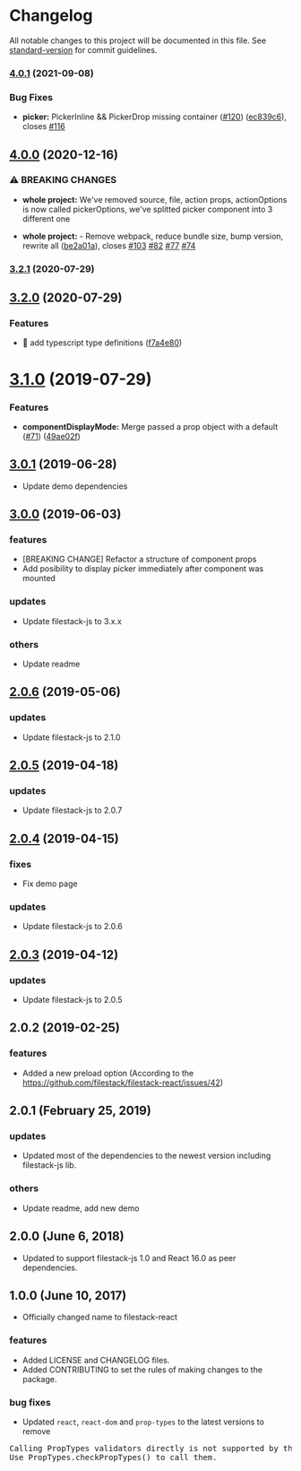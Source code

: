 # Changelog

All notable changes to this project will be documented in this file. See [standard-version](https://github.com/conventional-changelog/standard-version) for commit guidelines.

### [4.0.1](https://github.com/filestack/filestack-react/compare/v4.0.0...v4.0.1) (2021-09-08)


### Bug Fixes

* **picker:** PickerInline && PickerDrop missing container ([#120](https://github.com/filestack/filestack-react/issues/120)) ([ec839c6](https://github.com/filestack/filestack-react/commit/ec839c68b71237a4dae20cb0e58eaa09c7694b88)), closes [#116](https://github.com/filestack/filestack-react/issues/116)

## [4.0.0](https://github.com/filestack/filestack-react/compare/v3.2.0...v4.0.0) (2020-12-16)


### ⚠ BREAKING CHANGES

* **whole project:** We've removed source, file, action props, actionOptions is now called
pickerOptions, we've splitted picker component into 3 different one

* **whole project:** - Remove webpack, reduce bundle size, bump version, rewrite all ([be2a01a](https://github.com/filestack/filestack-react/commit/be2a01a5e79c637d29de261a679752b0a34b3bf3)), closes [#103](https://github.com/filestack/filestack-react/issues/103) [#82](https://github.com/filestack/filestack-react/issues/82) [#77](https://github.com/filestack/filestack-react/issues/77) [#74](https://github.com/filestack/filestack-react/issues/74)

### [3.2.1](https://github.com/filestack/filestack-react/compare/v3.2.0...v3.2.1) (2020-07-29)

## [3.2.0](https://github.com/filestack/filestack-react/compare/v3.1.0...v3.2.0) (2020-07-29)


### Features

* 🎸 add typescript type definitions ([f7a4e80](https://github.com/filestack/filestack-react/commit/f7a4e80ab44edb1e0e0858d65a9ed1c3e7214e8c))

# [3.1.0](https://github.com/filestack/filestack-react/compare/v3.0.1...v3.1.0) (2019-07-29)


### Features

* **componentDisplayMode:** Merge passed a prop object with a default ([#71](https://github.com/filestack/filestack-react/issues/71)) ([49ae02f](https://github.com/filestack/filestack-react/commit/49ae02f))



## [3.0.1](https://github.com/filestack/filestack-react/compare/v3.0.0...v3.0.1) (2019-06-28)
- Update demo dependencies


## [3.0.0](https://github.com/filestack/filestack-react/compare/v2.0.6...v3.0.0) (2019-06-03)

### features
- [BREAKING CHANGE] Refactor a structure of component props
- Add posibility to display picker immediately after component was mounted

### updates
- Update filestack-js to 3.x.x

### others
- Update readme

## [2.0.6](https://github.com/filestack/filestack-react/compare/v2.0.5...v2.0.6) (2019-05-06)

### updates
- Update filestack-js to 2.1.0

## [2.0.5](https://github.com/filestack/filestack-react/compare/v2.0.4...v2.0.5) (2019-04-18)

### updates
- Update filestack-js to 2.0.7

## [2.0.4](https://github.com/filestack/filestack-react/compare/v2.0.3...v2.0.4) (2019-04-15)

### fixes
- Fix demo page

### updates
- Update filestack-js to 2.0.6


## [2.0.3](https://github.com/filestack/filestack-react/compare/v2.0.2...v2.0.3) (2019-04-12)

### updates
- Update filestack-js to 2.0.5

## 2.0.2 (2019-02-25)

### features
- Added a new preload option (According to the https://github.com/filestack/filestack-react/issues/42)

## 2.0.1 (February 25, 2019)

### updates
- Updated most of the dependencies to the newest version including filestack-js lib.

### others
- Update readme, add new demo


## 2.0.0 (June 6, 2018)

- Updated to support filestack-js 1.0 and React 16.0 as peer dependencies.

## 1.0.0 (June 10, 2017)

- Officially changed name to filestack-react

### features

- Added LICENSE and CHANGELOG files.
- Added CONTRIBUTING to set the rules of making changes to the package.

### bug fixes

- Updated `react`, `react-dom` and `prop-types` to the latest versions to remove
<pre>Calling PropTypes validators directly is not supported by the `prop-types` package.
Use PropTypes.checkPropTypes() to call them.</pre>
